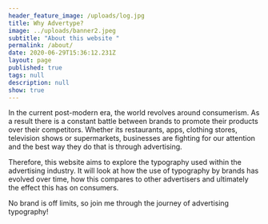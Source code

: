 ```yaml
---
header_feature_image: /uploads/log.jpg
title: Why Advertype?
image: ../uploads/banner2.jpeg
subtitle: "About this website "
permalink: /about/
date: 2020-06-29T15:36:12.231Z
layout: page
published: true
tags: null
description: null
show: true
---
```

In the current post-modern era, the world revolves around consumerism. As a result there is a constant battle between brands to promote their products over their competitors. Whether its restaurants, apps, clothing stores, television shows or supermarkets, businesses are fighting for our attention and the best way they do that is through advertising. 

Therefore, this website aims to explore the typography used within the advertising industry. It will look at how the use of typography by brands has evolved over time, how this compares to other advertisers and ultimately the effect this has on consumers. 

No brand is off limits, so join me through the journey of advertising typography!